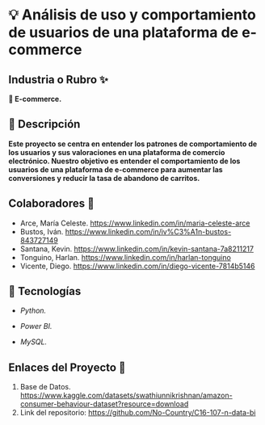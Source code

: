 # :bulb: Análisis de uso y comportamiento de usuarios de una plataforma de e-commerce

## Industria o Rubro :sparkles:

**:shopping_cart: E-commerce.**

## :pencil: Descripción

**Este proyecto se centra en entender los patrones de comportamiento de los usuarios y sus valoraciones en una plataforma de comercio electrónico. 
Nuestro objetivo es entender el comportamiento de los usuarios de una plataforma de e-commerce para aumentar las conversiones y reducir la tasa de abandono de carritos.**

## Colaboradores :rocket:

- Arce, María Celeste. https://www.linkedin.com/in/maria-celeste-arce
- Bustos, Iván. https://www.linkedin.com/in/iv%C3%A1n-bustos-843727149
- Santana, Kevin. https://www.linkedin.com/in/kevin-santana-7a8211217
- Tonguino, Harlan. https://www.linkedin.com/in/harlan-tonguino
- Vicente, Diego. https://www.linkedin.com/in/diego-vicente-7814b5146

## :wrench: Tecnologías

+ *Python.*

+ *Power BI.*

+ *MySQL.*

## Enlaces del Proyecto :link:

1. Base de Datos. https://www.kaggle.com/datasets/swathiunnikrishnan/amazon-consumer-behaviour-dataset?resource=download
2. Link del repositorio: https://github.com/No-Country/C16-107-n-data-bi



